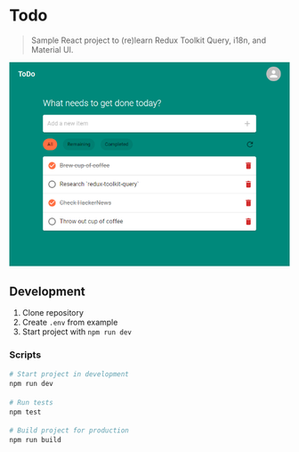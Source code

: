 # Todo

> Sample React project to (re)learn Redux Toolkit Query, i18n, and Material UI.

![Example](./assets/example.png)

## Development

1. Clone repository
2. Create `.env` from example
3. Start project with `npm run dev`

### Scripts

```sh
# Start project in development
npm run dev

# Run tests
npm test

# Build project for production
npm run build
```
